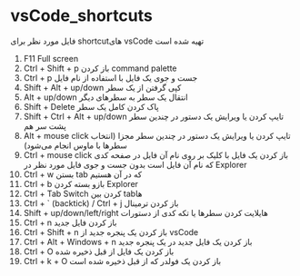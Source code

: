 # vsCode_shortcuts
فایل مورد نظر برای shortcutهای vsCode تهیه شده است



1)	F11	Full screen
2)	Ctrl + Shift + p	باز کردن command palette
3)	Ctrl + p	جست و جوی یک فایل با استفاده از نام فایل
4)	Shift + Alt + up/down	کپی گرفتن از یک سطر
5)	Alt + up/down	انتقال یک سطر به سطرهای دیگر
6)	Shift + Delete	پاک کردن کامل یک سطر
7)	Shift + Ctrl + Alt + up/down	تایپ کردن یا ویرایش یک دستور در چندین سطر پشت سر هم
8)	Alt + mouse click	تایپ کردن یا ویرایش یک دستور در چندین سطر مجزا (انتخاب سطرها با ماوس انجام می‌شود)
9)	Ctrl + mouse click	باز کردن یک فایل با کلیک بر روی نام آن فایل در صفحه کدی که نام آن فایل است بدون جست و جوی فایل مورد نظر در Explorer
10)	Ctrl + w	بستن tab که در آن هستیم
11)	Ctrl + b	بازو بسته کردن Explorer
12)	Ctrl + Tab	Switch کردن بین tabها
13)	Ctrl + ` (backtick) / Ctrl + j	باز کردن ترمینال
14)	Shift + up/down/left/right	هایلایت کردن سطرها یا تکه کدی از دستورات
15)	Ctrl + n	باز کردن فایل جدید
16)	Ctrl + Shift + n	باز کردن یک پنجره جدید از vsCode
17)	Ctrl + Alt + Windows + n	باز کردن یک فایل جدید در یک پنجره جدید
18)	Ctrl + O	باز کردن یک فایل از قبل ذخیره شده
19)	Ctrl + k + O	باز کردن یک فولدر که از قبل ذخیره شده است
